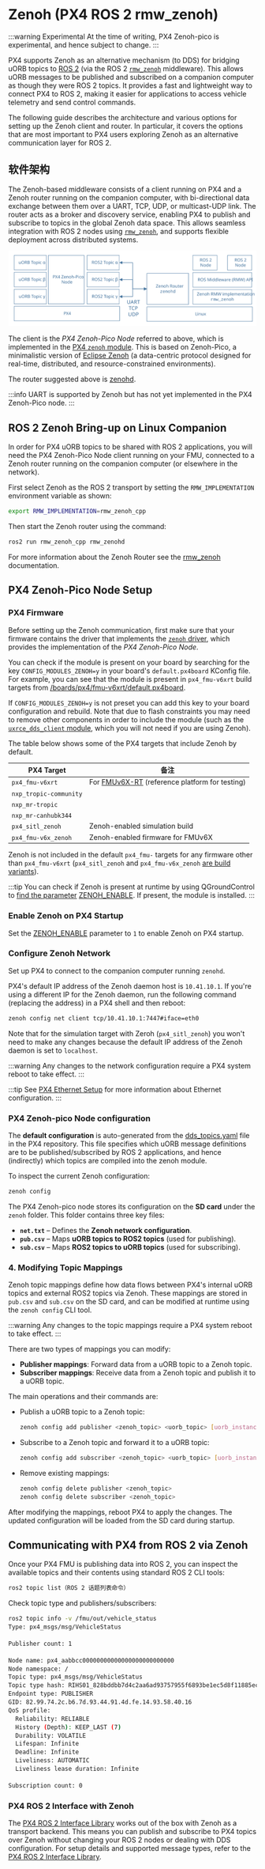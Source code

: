 # Zenoh (PX4 ROS 2 rmw_zenoh)

<Badge type="tip" text="main (planned for: PX4 v1.17)" /> <Badge type="warning" text="Experimental" />

:::warning
Experimental
At the time of writing, PX4 Zenoh-pico is experimental, and hence subject to change.
:::

PX4 supports Zenoh as an alternative mechanism (to DDS) for bridging uORB topics to [ROS 2](../ros2/user_guide.md) (via the ROS 2 [`rmw_zenoh`](https://github.com/ros2/rmw_zenoh) middleware).
This allows uORB messages to be published and subscribed on a companion computer as though they were ROS 2 topics.
It provides a fast and lightweight way to connect PX4 to ROS 2, making it easier for applications to access vehicle telemetry and send control commands.

The following guide describes the architecture and various options for setting up the Zenoh client and router.
In particular, it covers the options that are most important to PX4 users exploring Zenoh as an alternative communication layer for ROS 2.

## 软件架构

The Zenoh-based middleware consists of a client running on PX4 and a Zenoh router running on the companion computer, with bi-directional data exchange between them over a UART, TCP, UDP, or multicast-UDP link.
The router acts as a broker and discovery service, enabling PX4 to publish and subscribe to topics in the global Zenoh data space.
This allows seamless integration with ROS 2 nodes using [`rmw_zenoh`](https://github.com/ros2/rmw_zenoh), and supports flexible deployment across distributed systems.

![Architecture PX4 Zenoh-Pico with ROS 2](../../assets/middleware/zenoh/architecture-px4-zenoh.svg)

The client is the _PX4 Zenoh-Pico Node_ referred to above, which is implemented in the [PX4 `zenoh` module](../modules/modules_driver.md#zenoh).
This is based on Zenoh-Pico, a minimalistic version of [Eclipse Zenoh](https://zenoh.io/) (a data-centric protocol designed for real-time, distributed, and resource-constrained environments).

The router suggested above is [zenohd](https://github.com/eclipse-zenoh/zenoh/tree/main/zenohd).

:::info
UART is supported by Zenoh but has not yet implemented in the PX4 Zenoh-Pico node.
:::

## ROS 2 Zenoh Bring-up on Linux Companion

In order for PX4 uORB topics to be shared with ROS 2 applications, you will need the PX4 Zenoh-Pico Node client running on your FMU, connected to a Zenoh router running on the companion computer (or elsewhere in the network).

First select Zenoh as the ROS 2 transport by setting the `RMW_IMPLEMENTATION` environment variable as shown:

```sh
export RMW_IMPLEMENTATION=rmw_zenoh_cpp
```

Then start the Zenoh router using the command:

```sh
ros2 run rmw_zenoh_cpp rmw_zenohd
```

For more information about the Zenoh Router see the [rmw_zenoh](https://github.com/ros2/rmw_zenoh?tab=readme-ov-file#start-the-zenoh-router) documentation.

## PX4 Zenoh-Pico Node Setup

### PX4 Firmware

Before setting up the Zenoh communication, first make sure that your firmware contains the driver that implements the [`zenoh` driver](../modules/modules_driver.md#zenoh), which provides the implementation of the _PX4 Zenoh-Pico Node_.

You can check if the module is present on your board by searching for the key `CONFIG_MODULES_ZENOH=y` in your board's `default.px4board` KConfig file.
For example, you can see that the module is present in `px4_fmu-v6xrt` build targets from [/boards/px4/fmu-v6xrt/default.px4board](https://github.com/PX4/PX4-Autopilot/blob/main/boards/px4/fmu-v6xrt/default.px4board#L91).

If `CONFIG_MODULES_ZENOH=y` is not preset you can add this key to your board configuration and rebuild.
Note that due to flash constraints you may need to remove other components in order to include the module (such as the [`uxrce_dds_client` module](../modules/modules_system.md#uxrce-dds-client), which you will not need if you are using Zenoh).

The table below shows some of the PX4 targets that include Zenoh by default.

| PX4 Target             | 备注                                                                                                             |
| ---------------------- | -------------------------------------------------------------------------------------------------------------- |
| `px4_fmu-v6xrt`        | For [FMUv6X-RT](../flight_controller/nxp_mr_vmu_rt1176.md) (reference platform for testing) |
| `nxp_tropic-community` |                                                                                                                |
| `nxp_mr-tropic`        |                                                                                                                |
| `nxp_mr-canhubk344`    |                                                                                                                |
| `px4_sitl_zenoh`       | Zenoh-enabled simulation build                                                                                 |
| `px4_fmu-v6x_zenoh`    | Zenoh-enabled firmware for FMUv6X                                                                              |

Zenoh is not included in the default `px4_fmu-` targets for any firmware other than `px4_fmu-v6xrt` (`px4_sitl_zenoh` and `px4_fmu-v6x_zenoh` [are build variants](../dev_setup/building_px4.md#px4-make-build-targets)).

:::tip
You can check if Zenoh is present at runtime by using QGroundControl to [find the parameter](../advanced_config/parameters.md#finding-a-parameter) [ZENOH_ENABLE](../advanced_config/parameter_reference.md#ZENOH_ENABLE).
If present, the module is installed.
:::

### Enable Zenoh on PX4 Startup

Set the [ZENOH_ENABLE](../advanced_config/parameter_reference.md#ZENOH_ENABLE) parameter to `1` to enable Zenoh on PX4 startup.

### Configure Zenoh Network

Set up PX4 to connect to the companion computer running `zenohd`.

PX4's default IP address of the Zenoh daemon host is `10.41.10.1`.
If you're using a different IP for the Zenoh daemon, run the following command (replacing the address) in a PX4 shell and then reboot:

```sh
zenoh config net client tcp/10.41.10.1:7447#iface=eth0
```

Note that for the simulation target with Zeroh (`px4_sitl_zenoh`) you won't need to make any changes because the default IP address of the Zenoh daemon is set to `localhost`.

:::warning
Any changes to the network configuration require a PX4 system reboot to take effect.
:::

:::tip
See [PX4 Ethernet Setup](../advanced_config/ethernet_setup.md) for more information about Ethernet configuration.
:::

### PX4 Zenoh-pico Node configuration

The **default configuration** is auto-generated from the [dds_topics.yaml](../middleware/dds_topics.md) file in the PX4 repository.
This file specifies which uORB message definitions are to be published/subscribed by ROS 2 applications, and hence (indirectly) which topics are compiled into the zenoh module.

To inspect the current Zenoh configuration:

```sh
zenoh config
```

The PX4 Zenoh-pico node stores its configuration on the **SD card** under the `zenoh` folder.
This folder contains three key files:

- **`net.txt`** – Defines the **Zenoh network configuration**.
- **`pub.csv`** – Maps **uORB topics to ROS2 topics** (used for publishing).
- **`sub.csv`** – Maps **ROS2 topics to uORB topics** (used for subscribing).

### 4. Modifying Topic Mappings

Zenoh topic mappings define how data flows between PX4's internal uORB topics and external ROS2 topics via Zenoh.
These mappings are stored in `pub.csv` and `sub.csv` on the SD card, and can be modified at runtime using the `zenoh config` CLI tool.

:::warning
Any changes to the topic mappings require a PX4 system reboot to take effect.
:::

There are two types of mappings you can modify:

- **Publisher mappings**: Forward data from a uORB topic to a Zenoh topic.
- **Subscriber mappings**: Receive data from a Zenoh topic and publish it to a uORB topic.

The main operations and their commands are:

- Publish a uORB topic to a Zenoh topic:

  ```sh
  zenoh config add publisher <zenoh_topic> <uorb_topic> [uorb_instance]
  ```

- Subscribe to a Zenoh topic and forward it to a uORB topic:

  ```sh
  zenoh config add subscriber <zenoh_topic> <uorb_topic> [uorb_instance]
  ```

- Remove existing mappings:

  ```sh
  zenoh config delete publisher <zenoh_topic>
  zenoh config delete subscriber <zenoh_topic>
  ```

After modifying the mappings, reboot PX4 to apply the changes.
The updated configuration will be loaded from the SD card during startup.

## Communicating with PX4 from ROS 2 via Zenoh

Once your PX4 FMU is publishing data into ROS 2, you can inspect the available topics and their contents using standard ROS 2 CLI tools:

```sh
ros2 topic list（ROS 2 话题列表命令）
```

Check topic type and publishers/subscribers:

```sh
ros2 topic info -v /fmu/out/vehicle_status
Type: px4_msgs/msg/VehicleStatus

Publisher count: 1

Node name: px4_aabbcc00000000000000000000000000
Node namespace: /
Topic type: px4_msgs/msg/VehicleStatus
Topic type hash: RIHS01_828bddbb7d4c2aa6ad93757955f6893be1ec5d8f11885ec7715bcdd76b5226c9
Endpoint type: PUBLISHER
GID: 82.99.74.2c.b6.7d.93.44.91.4d.fe.14.93.58.40.16
QoS profile:
  Reliability: RELIABLE
  History (Depth): KEEP_LAST (7)
  Durability: VOLATILE
  Lifespan: Infinite
  Deadline: Infinite
  Liveliness: AUTOMATIC
  Liveliness lease duration: Infinite

Subscription count: 0
```

### PX4 ROS 2 Interface with Zenoh

The [PX4 ROS 2 Interface Library](../ros2/px4_ros2_interface_lib.md) works out of the box with Zenoh as a transport backend.
This means you can publish and subscribe to PX4 topics over Zenoh without changing your ROS 2 nodes or dealing with DDS configuration.
For setup details and supported message types, refer to the [PX4 ROS 2 Interface Library](../ros2/px4_ros2_interface_lib.md).
